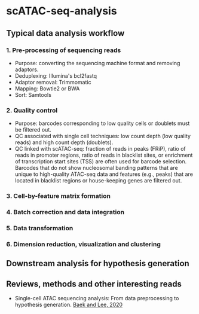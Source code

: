 # scATAC-seq-analysis
## Typical data analysis workflow
### 1. Pre-processing of sequencing reads
- Purpose: converting the sequencing machine format and removing adaptors.
- Deduplexing: Illumina's bcl2fastq
- Adaptor removal: Trimmomatic
- Mapping: Bowtie2 or BWA
- Sort: Samtools
### 2. Quality control
- Purpose: barcodes corresponding to low quality cells or doublets must be filtered out.
- QC associated with single cell techniques: low count depth (low quality reads) and high count depth (doublets).
- QC linked with scATAC-seq: fraction of reads in peaks (FRiP), ratio of reads in promoter regions, ratio of reads in blacklist sites, or enrichment of transcription start sites (TSS) are often used for barcode selection. Barcodes that do not show nucleosomal banding patterns that are unique to high-quality ATAC-seq data and features (e.g., peaks) that are located in blacklist regions or house-keeping genes are filtered out.
### 3. Cell-by-feature matrix formation
### 4. Batch correction and data integration
### 5. Data transformation
### 6. Dimension reduction, visualization and clustering
## Downstream analysis for hypothesis generation

## Reviews, methods and other interesting reads
- Single-cell ATAC sequencing analysis: From data preprocessing to hypothesis generation. [Baek and Lee, 2020](https://www.sciencedirect.com/science/article/pii/S2001037020303019)
